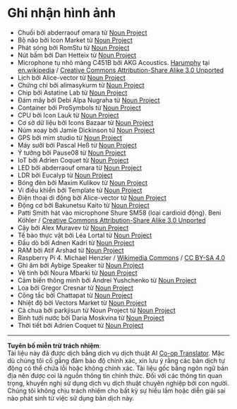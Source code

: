 <!--
CO_OP_TRANSLATOR_METADATA:
{
  "original_hash": "4506d33bbda7acc0ab20980172687090",
  "translation_date": "2025-08-27T20:27:12+00:00",
  "source_file": "attributions.md",
  "language_code": "vi"
}
-->
# Ghi nhận hình ảnh

* Chuối bởi abderraouf omara từ [Noun Project](https://thenounproject.com)
* Bộ não bởi Icon Market từ [Noun Project](https://thenounproject.com)
* Phát sóng bởi RomStu từ [Noun Project](https://thenounproject.com)
* Nút bấm bởi Dan Hetteix từ [Noun Project](https://thenounproject.com)
* Microphone tụ nhỏ màng C451B bởi AKG Acoustics. [Harumphy](https://en.wikipedia.org/wiki/User:Harumphy) tại [en.wikipedia](https://en.wikipedia.org/) / [Creative Commons Attribution-Share Alike 3.0 Unported](https://creativecommons.org/licenses/by-sa/3.0/deed.en)
* Lịch bởi Alice-vector từ [Noun Project](https://thenounproject.com)
* Chứng chỉ bởi alimasykurm từ [Noun Project](https://thenounproject.com)
* Chip bởi Astatine Lab từ [Noun Project](https://thenounproject.com)
* Đám mây bởi Debi Alpa Nugraha từ [Noun Project](https://thenounproject.com)
* Container bởi ProSymbols từ [Noun Project](https://thenounproject.com)
* CPU bởi Icon Lauk từ [Noun Project](https://thenounproject.com)
* Cơ sở dữ liệu bởi Icons Bazaar từ [Noun Project](https://thenounproject.com)
* Núm xoay bởi Jamie Dickinson từ [Noun Project](https://thenounproject.com)
* GPS bởi mim studio từ [Noun Project](https://thenounproject.com)
* Máy sưởi bởi Pascal Heß từ [Noun Project](https://thenounproject.com)
* Ý tưởng bởi Pause08 từ [Noun Project](https://thenounproject.com)
* IoT bởi Adrien Coquet từ [Noun Project](https://thenounproject.com)
* LED bởi abderraouf omara từ [Noun Project](https://thenounproject.com)
* LDR bởi Eucalyp từ [Noun Project](https://thenounproject.com)
* Bóng đèn bởi Maxim Kulikov từ [Noun Project](https://thenounproject.com)
* Vi điều khiển bởi Template từ [Noun Project](https://thenounproject.com)
* Điện thoại di động bởi Alice-vector từ [Noun Project](https://thenounproject.com)
* Động cơ bởi Bakunetsu Kaito từ [Noun Project](https://thenounproject.com)
* Patti Smith hát vào microphone Shure SM58 (loại cardioid động). Beni Köhler / [Creative Commons Attribution-Share Alike 3.0 Unported](https://creativecommons.org/licenses/by-sa/3.0/deed.en)
* Cây bởi Alex Muravev từ [Noun Project](https://thenounproject.com)
* Tế bào thực vật bởi Léa Lortal từ [Noun Project](https://thenounproject.com)
* Đầu dò bởi Adnen Kadri từ [Noun Project](https://thenounproject.com)
* RAM bởi Atif Arshad từ [Noun Project](https://thenounproject.com)
* Raspberry Pi 4. Michael Henzler / [Wikimedia Commons](https://commons.wikimedia.org/wiki/Main_Page) / [CC BY-SA 4.0](https://creativecommons.org/licenses/by-sa/4.0/)
* Ghi âm bởi Aybige Speaker từ [Noun Project](https://thenounproject.com)
* Vệ tinh bởi Noura Mbarki từ [Noun Project](https://thenounproject.com)
* Cảm biến thông minh bởi Andrei Yushchenko từ [Noun Project](https://thenounproject.com)
* Loa bởi Gregor Cresnar từ [Noun Project](https://thenounproject.com)
* Công tắc bởi Chattapat từ [Noun Project](https://thenounproject.com)
* Nhiệt độ bởi Vectors Market từ [Noun Project](https://thenounproject.com)
* Cà chua bởi parkjisun từ Noun Project từ [Noun Project](https://thenounproject.com)
* Bình tưới nước bởi Daria Moskvina từ [Noun Project](https://thenounproject.com)
* Thời tiết bởi Adrien Coquet từ [Noun Project](https://thenounproject.com)

---

**Tuyên bố miễn trừ trách nhiệm**:  
Tài liệu này đã được dịch bằng dịch vụ dịch thuật AI [Co-op Translator](https://github.com/Azure/co-op-translator). Mặc dù chúng tôi cố gắng đảm bảo độ chính xác, xin lưu ý rằng các bản dịch tự động có thể chứa lỗi hoặc không chính xác. Tài liệu gốc bằng ngôn ngữ bản địa nên được coi là nguồn thông tin chính thức. Đối với các thông tin quan trọng, khuyến nghị sử dụng dịch vụ dịch thuật chuyên nghiệp bởi con người. Chúng tôi không chịu trách nhiệm cho bất kỳ sự hiểu lầm hoặc diễn giải sai nào phát sinh từ việc sử dụng bản dịch này.